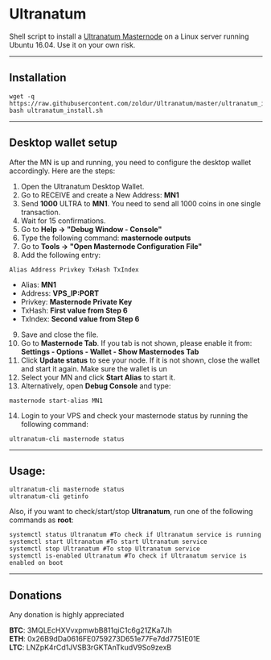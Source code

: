 # Ultranatum
Shell script to install a [Ultranatum Masternode](http://ultranatum.org/) on a Linux server running Ubuntu 16.04. Use it on your own risk.
***

## Installation
```
wget -q https://raw.githubusercontent.com/zoldur/Ultranatum/master/ultranatum_install.sh
bash ultranatum_install.sh
```
***

## Desktop wallet setup  

After the MN is up and running, you need to configure the desktop wallet accordingly. Here are the steps:  
1. Open the Ultranatum Desktop Wallet.  
2. Go to RECEIVE and create a New Address: **MN1**  
3. Send **1000** ULTRA to **MN1**. You need to send all 1000 coins in one single transaction.
4. Wait for 15 confirmations.  
5. Go to **Help -> "Debug Window - Console"**  
6. Type the following command: **masternode outputs**  
7. Go to  **Tools -> "Open Masternode Configuration File"**
8. Add the following entry:
```
Alias Address Privkey TxHash TxIndex
```
* Alias: **MN1**
* Address: **VPS_IP:PORT**
* Privkey: **Masternode Private Key**
* TxHash: **First value from Step 6**
* TxIndex:  **Second value from Step 6**
9. Save and close the file.
10. Go to **Masternode Tab**. If you tab is not shown, please enable it from: **Settings - Options - Wallet - Show Masternodes Tab**
11. Click **Update status** to see your node. If it is not shown, close the wallet and start it again. Make sure the wallet is un
12. Select your MN and click **Start Alias** to start it.
13. Alternatively, open **Debug Console** and type:
```
masternode start-alias MN1
```
14. Login to your VPS and check your masternode status by running the following command:
```
ultranatum-cli masternode status
```
***

## Usage:
```
ultranatum-cli masternode status  
ultranatum-cli getinfo
```
Also, if you want to check/start/stop **Ultranatum**, run one of the following commands as **root**:

```
systemctl status Ultranatum #To check if Ultranatum service is running  
systemctl start Ultranatum #To start Ultranatum service  
systemctl stop Ultranatum #To stop Ultranatum service  
systemctl is-enabled Ultranatum #To check if Ultranatum service is enabled on boot  
```  
***

## Donations

Any donation is highly appreciated

**BTC**: 3MQLEcHXVvxpmwbB811qiC1c6g21ZKa7Jh  
**ETH**: 0x26B9dDa0616FE0759273D651e77Fe7dd7751E01E  
**LTC**: LNZpK4rCd1JVSB3rGKTAnTkudV9So9zexB  
